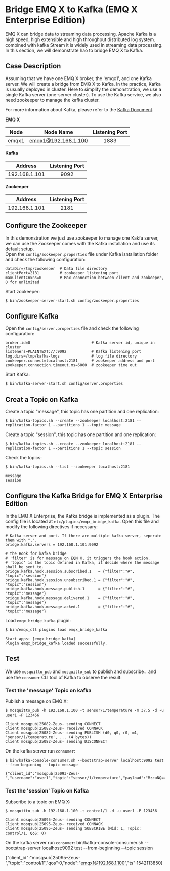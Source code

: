 # Bridge EMQ X to Kafka (EMQ X Enterprise Edition)

EMQ X can bridge data to streaming data processing. Apache Kafka is a high speed, high extensible and high throughput distributed log system.  combined with kafka Stream it is widely used in streaming data processing. In this section, we will demonstrate hao to bridge EMQ X to Kafka.

## Case Description
Assuming that we have one EMQ X broker, the 'emqx1', and one Kafka server. We will create a bridge from EMQ X to Kafka.
In the practice, Kafka is usually deployed in cluster. Here to simplify the demonstration, we use a single Kafka server (one-server cluster). To use the Kafka service, we also need zookeeper to manage the kafka cluster.  

For more information about Kafka, please refer to the [Kafka Document](https://kafka.apache.org/).

**EMQ X**  

| Node | Node Name | Listening Port |
| :---: | :---: | :---: |
| emqx1 | emqx1@192.168.1.100 | 1883 |

**Kafka**   

| Address | Listening Port |
| :---: | :---: |
| 192.168.1.101 | 9092 |

**Zookeeper**  

| Address | Listening Port |
| :---: | :---: |
| 192.168.1.101 | 2181 |

## Configure the Zookeeper
In this demonstration we just use zookeeper to manage one Kakfa server, we can use the Zookeeper comes with the Kafka installation and use its default setup.  
Open the `config/zookeeper.properties` file under Kafka isntallation folder and check the following configuration:
```
dataDir=/tmp/zookeeper  # Data file directory
clientPort=2181         # zookeeper listening port
maxClientCnxns=0        # Max connection between client and zookeeper, 0 for unlimited
```

Start zookeeper:
```
$ bin/zookeeper-server-start.sh config/zookeeper.properties
```

## Configure Kafka
Open the `config/server.properties` file and check the following configuration:
```
broker.id=0                           # Kafka server id, unique in cluster
listeners=PLAINTEXT://:9092           # Kafka listening port
log.dirs=/tmp/kafka-logs              # log file directory
zookeeper.connect=localhost:2181      # zookeeper address and port
zookeeper.connection.timeout.ms=6000  # zookeeper time out
````
Start Kafka:
```
$ bin/kafka-server-start.sh config/server.properties
```

## Creat a Topic on Kafka
Create a topic "message", this topic has one partition and one replication:
```
$ bin/kafka-topics.sh --create --zookeeper localhost:2181 --replication-factor 1 --partitions 1 --topic message
```

Create a topic "session", this topic has one partition and one replication:
```
$ bin/kafka-topics.sh --create --zookeeper localhost:2181 --replication-factor 1 --partitions 1 --topic session
```

Check the topics:
```
$ bin/kafka-topics.sh --list --zookeeper localhost:2181

message
session
```
## Configure the Kafka Bridge for EMQ X Enterprise Edition
In the EMQ X Enterprise, the Kafka bridge is implemented as a plugin. The config file is located at `etc/plugins/emqx_bridge_kafka`. Open this file and modify the following directives if necessary:
```
# Kafka server and port. If there are multiple kafka server, seperate them with ",".
bridge.kafka.servers = 192.168.1.101:9092   

# the Hook for kafka bridge
# 'filter' is for message on EQM X, it triggers the hook action.
# 'topic' is the topic defined in Kafka, it decide where the message shall be sent to.
bridge.kafka.hook.session.subscribed.1   = {"filter":"#", "topic":"session"}
bridge.kafka.hook.session.unsubscribed.1 = {"filter":"#", "topic":"session"}
bridge.kafka.hook.message.publish.1      = {"filter":"#", "topic":"message"}
bridge.kafka.hook.message.delivered.1    = {"filter":"#", "topic":"message"}
bridge.kafka.hook.message.acked.1        = {"filter":"#", "topic":"message"}
```

Load `emqx_bridge_kafka` plugin:
```
$ bin/emqx_ctl plugins load emqx_bridge_kafka

Start apps: [emqx_bridge_kafka]
Plugin emqx_bridge_kafka loaded successfully.
```

## Test
We use `mosquitto_pub` and `mosquitto_sub` to publish and subscribe，and use the `consumer` CLI tool of Kafka to observe the result:

### Test the 'message' Topic on kafka
Publish a message on EMQ X:
```
$ mosquitto_pub -h 192.168.1.100 -t sensor/1/temperature -m 37.5 -d -u user1 -P 123456

Client mosqpub|25082-Zeus- sending CONNECT
Client mosqpub|25082-Zeus- received CONNACK
Client mosqpub|25082-Zeus- sending PUBLISH (d0, q0, r0, m1, 'sensor/1/temperature', ... (4 bytes))
Client mosqpub|25082-Zeus- sending DISCONNECT
```

 On the kafka server run `consumer`:
```
$ bin/kafka-console-consumer.sh --bootstrap-server localhost:9092 test --from-beginning --topic message

{"client_id":"mosqpub|25093-Zeus-","username":"user1","topic":"sensor/1/temperature","payload":"MzcuNQ==","qos":0,"node":"emqx1@192.168.1.100","ts":1542113746}
```
### Test the 'session' Topic on Kafka

Subscribe to a topic on EMQ X:

```
$ mosquitto_sub -h 192.168.1.100 -t control/1 -d -u user1 -P 123456

Client mosqsub|25095-Zeus- sending CONNECT
Client mosqsub|25095-Zeus- received CONNACK
Client mosqsub|25095-Zeus- sending SUBSCRIBE (Mid: 1, Topic: control/1, QoS: 0)
```
On the kafka server run `consumer`:
bin/kafka-console-consumer.sh --bootstrap-server localhost:9092 test --from-beginning --topic session

{"client_id":"mosqsub|25095-Zeus-","topic":"control/1","qos":0,"node":"emqx1@192.168.1.100","ts":1542113850}
```
